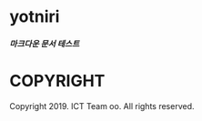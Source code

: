 <meta charset="euc-kr">

# yotniri

##### 마크다운 문서 테스트

# COPYRIGHT
Copyright 2019. ICT Team oo. All rights reserved.
